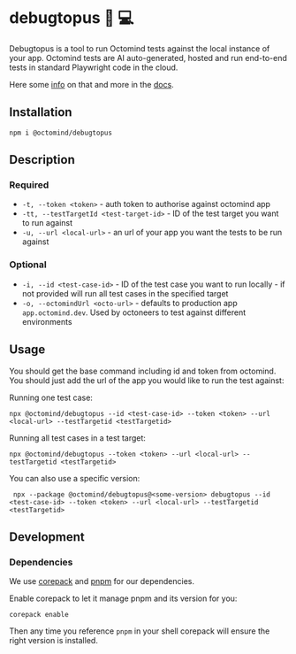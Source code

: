 # debugtopus  🐙 💻

Debugtopus is a tool to run Octomind tests against the local instance of your app. Octomind tests are AI auto-generated, hosted and run end-to-end tests in standard Playwright code in the cloud. 

Here some [info](https://www.octomind.dev/?utm_source=github&utm_medium=debugtopus&utm_campaign=rm) on that and more in the [docs](https://www.octomind.dev/docs?utm_source=github&utm_medium=debugtopus&utm_campaign=rm).


## Installation

```shell
npm i @octomind/debugtopus
```

## Description

### Required
* `-t, --token <token>` - auth token to authorise against octomind app
* `-tt, --testTargetId <test-target-id>` - ID of the test target you want to run against
* `-u, --url <local-url>` - an url of your app you want the tests to be run against
### Optional
* `-i, --id <test-case-id>` - ID of the test case you want to run locally - if not provided will run all test cases in the specified target
* `-o, --octomindUrl <octo-url>` - defaults to production app `app.octomind.dev`. Used by octoneers to test against different environments

## Usage
You should get the base command including id and token from octomind. 
You should just add the url of the app you would like to run the test against:

Running one test case:
```shell
npx @octomind/debugtopus --id <test-case-id> --token <token> --url <local-url> --testTargetid <testTargetid>
```

Running all test cases in a test target:
```shell
npx @octomind/debugtopus --token <token> --url <local-url> --testTargetid <testTargetid>
```

You can also use a specific version:
```shell
 npx --package @octomind/debugtopus@<some-version> debugtopus --id <test-case-id> --token <token> --url <local-url> --testTargetid <testTargetid>
```

## Development

### Dependencies

We use [corepack](https://nodejs.org/api/corepack.html) and [pnpm](https://pnpm.io/) for our dependencies.

Enable corepack to let it manage pnpm and its version for you:

```shell
corepack enable
```

Then any time you reference `pnpm` in your shell corepack will ensure the right version is installed.
